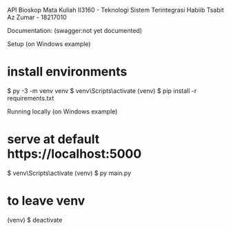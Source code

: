 API Bioskop
Mata Kuliah II3160 - Teknologi Sistem Terintegrasi
Habiib Tsabit Az Zumar - 18217010

Documentation: (swagger:not yet documented)

Setup (on Windows example)

# install environments
$ py -3 -m venv venv
$ venv\Scripts\activate
(venv) $ pip install -r requirements.txt

Running locally (on Windows example)

# serve at default https://localhost:5000
$ venv\Scripts\activate
(venv) $ py main.py

# to leave venv
(venv) $ deactivate
